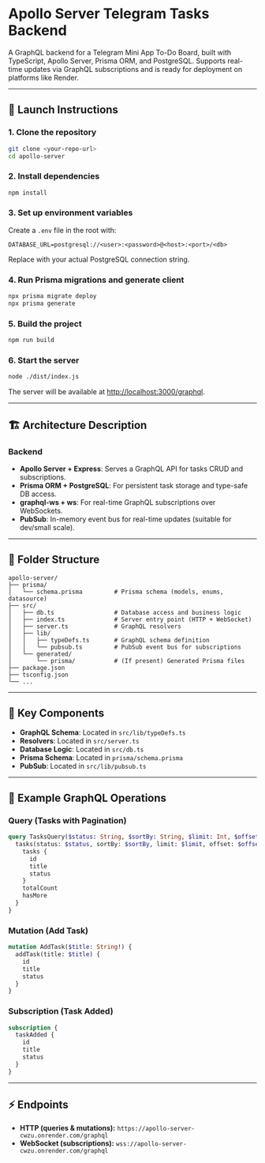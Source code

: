 # Apollo Server Telegram Tasks Backend

A GraphQL backend for a Telegram Mini App To-Do Board, built with TypeScript, Apollo Server, Prisma ORM, and PostgreSQL.
Supports real-time updates via GraphQL subscriptions and is ready for deployment on platforms like Render.

---

## 🚀 Launch Instructions

### 1. **Clone the repository**

```bash
git clone <your-repo-url>
cd apollo-server
```

### 2. **Install dependencies**

```bash
npm install
```

### 3. **Set up environment variables**

Create a `.env` file in the root with:

```
DATABASE_URL=postgresql://<user>:<password>@<host>:<port>/<db>
```

Replace with your actual PostgreSQL connection string.

### 4. **Run Prisma migrations and generate client**

```bash
npx prisma migrate deploy
npx prisma generate
```

### 5. **Build the project**

```bash
npm run build
```

### 6. **Start the server**

```bash
node ./dist/index.js
```

The server will be available at [http://localhost:3000/graphql](http://localhost:3000/graphql).

---

## 🏗️ Architecture Description

### **Backend**

- **Apollo Server + Express**: Serves a GraphQL API for tasks CRUD and subscriptions.
- **Prisma ORM + PostgreSQL**: For persistent task storage and type-safe DB access.
- **graphql-ws + ws**: For real-time GraphQL subscriptions over WebSockets.
- **PubSub**: In-memory event bus for real-time updates (suitable for dev/small scale).

---

## 📁 Folder Structure

```
apollo-server/
├── prisma/
│   └── schema.prisma         # Prisma schema (models, enums, datasource)
├── src/
│   ├── db.ts                 # Database access and business logic
│   ├── index.ts              # Server entry point (HTTP + WebSocket)
│   ├── server.ts             # GraphQL resolvers
│   ├── lib/
│   │   ├── typeDefs.ts       # GraphQL schema definition
│   │   └── pubsub.ts         # PubSub event bus for subscriptions
│   └── generated/
│       └── prisma/           # (If present) Generated Prisma files
├── package.json
├── tsconfig.json
└── ...
```

---

## 🧩 Key Components

- **GraphQL Schema**: Located in `src/lib/typeDefs.ts`
- **Resolvers**: Located in `src/server.ts`
- **Database Logic**: Located in `src/db.ts`
- **Prisma Schema**: Located in `prisma/schema.prisma`
- **PubSub**: Located in `src/lib/pubsub.ts`

---

## 🧬 Example GraphQL Operations

### **Query (Tasks with Pagination)**

```graphql
query TasksQuery($status: String, $sortBy: String, $limit: Int, $offset: Int) {
  tasks(status: $status, sortBy: $sortBy, limit: $limit, offset: $offset) {
    tasks {
      id
      title
      status
    }
    totalCount
    hasMore
  }
}
```

### **Mutation (Add Task)**

```graphql
mutation AddTask($title: String!) {
  addTask(title: $title) {
    id
    title
    status
  }
}
```

### **Subscription (Task Added)**

```graphql
subscription {
  taskAdded {
    id
    title
    status
  }
}
```

---

## ⚡ Endpoints

- **HTTP (queries & mutations):**
  `https://apollo-server-cwzu.onrender.com/graphql`
- **WebSocket (subscriptions):**
  `wss://apollo-server-cwzu.onrender.com/graphql`
